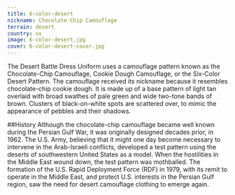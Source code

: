```yaml
---
title: 6-color-desert
nickname: Chocolate-Chip Camouflage
terrain: desert
country: us
image: 6-color-desert.jpg
cover: 6-color-desert-cover.jpg
---
```

The Desert Battle Dress Uniform uses a camouflage pattern known as the Chocolate-Chip Camouflage, Cookie Dough Camouflage, or the Six-Color Desert Pattern. The camouflage received its nickname because it resembles chocolate-chip cookie dough. It is made up of a base pattern of light tan overlaid with broad swathes of pale green and wide two-tone bands of brown. Clusters of black-on-white spots are scattered over, to mimic the appearance of pebbles and their shadows.

##History
Although the chocolate-chip camouflage became well known during the Persian Gulf War, it was originally designed decades prior, in 1962. The U.S. Army, believing that it might one day become necessary to intervene in the Arab-Israeli conflicts, developed a test pattern using the deserts of southwestern United States as a model. When the hostilities in the Middle East wound down, the test pattern was mothballed. The formation of the U.S. Rapid Deployment Force (RDF) in 1979, with its remit to operate in the Middle East, and protect U.S. interests in the Persian Gulf region, saw the need for desert camouflage clothing to emerge again.
